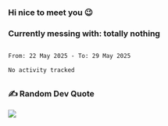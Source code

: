 ### Hi nice to meet you 😉 

### Currently messing with: totally nothing


 ##
 
<!--START_SECTION:waka-->

```txt
From: 22 May 2025 - To: 29 May 2025

No activity tracked
```

<!--END_SECTION:waka-->

##

### ✍️ Random Dev Quote
![](https://quotes-github-readme.vercel.app/api?type=horizontal&theme=dark)

##

